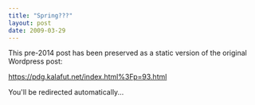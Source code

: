 ```yaml
---
title: "Spring???"
layout: post
date: 2009-03-29
---
```


This pre-2014 post has been preserved as a static version of the original Wordpress post:

https://pdg.kalafut.net/index.html%3Fp=93.html

You'll be redirected automatically...

<head>
  <meta http-equiv="refresh" content="5;url=https://pdg.kalafut.net/index.html%3Fp=93.html">
</head>

